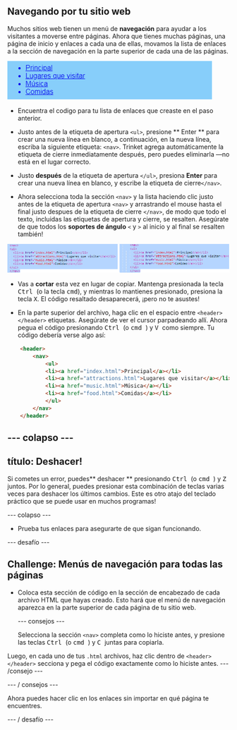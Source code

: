 ## Navegando por tu sitio web

Muchos sitios web tienen un menú de **navegación** para ayudar a los visitantes a moverse entre páginas. Ahora que tienes muchas páginas, una página de inicio y enlaces a cada una de ellas, movamos la lista de enlaces a la sección de navegación en la parte superior de cada una de las páginas.

![Example of a web page with navigation links at the top](images/egNavLinksAtTop.png)

- Encuentra el codigo para tu lista de enlaces que creaste en el paso anterior.

- Justo antes de la etiqueta de apertura `<ul>`, presione ** Enter ** para crear una nueva línea en blanco, a continuación, en la nueva línea, escriba la siguiente etiqueta: `<nav>`. Trinket agrega automáticamente la etiqueta de cierre inmediatamente después, pero puedes eliminarla —no está en el lugar correcto.

- Justo **después** de la etiqueta de apertura `</ul>`, presiona **Enter** para crear una nueva línea en blanco, y escribe la etiqueta de cierre`</nav>`.

- Ahora selecciona toda la sección `<nav>` y la lista haciendo clic justo antes de la etiqueta de apertura `<nav>` y arrastrando el mouse hasta el final justo despues de la etiqueta de cierre `</nav>`, de modo que todo el texto, incluidas las etiquetas de apertura y cierre, se resalten. Asegúrate de que todos los **soportes de ángulo** `<` y `>` al inicio y al final se resalten también!

![Text on the left is not fully selected while the text on the right is](images/egSelectedYayWoops.png)

- Vas a **cortar** esta vez en lugar de copiar. Mantenga presionada la tecla <kbd> Ctrl </kbd> (o la tecla <kbd>cmd</kbd>), y mientras lo mantienes presionado, presiona la tecla <kbd>X</kbd>. El código resaltado desaparecerá, ¡pero no te asustes!

- En la parte superior del archivo, haga clic en el espacio entre `<header> </header>` etiquetas. Asegúrate de ver el cursor parpadeando allí. Ahora pegua el código presionando <kbd> Ctrl </kbd> (o <kbd> cmd </kbd>) y <kbd> V </kbd> como siempre. Tu código debería verse algo así:

```html
    <header>
        <nav>
            <ul>
            <li><a href="index.html">Principal</a></li>
            <li><a href="attractions.html">Lugares que visitar</a></li>
            <li><a href="music.html">Música</a></li>
            <li><a href="food.html">Comidas</a></li>
            </ul>
        </nav>
    </header>
```

## \--- colapso \---

## título: Deshacer!

Si cometes un error, puedes** deshacer ** presionando <kbd> Ctrl </kbd> (o <kbd> cmd </kbd>) y <kbd> Z </kbd> juntos. Por lo general, puedes presionar esta combinación de teclas varias veces para deshacer los últimos cambios. Este es otro atajo del teclado práctico que se puede usar en muchos programas!

\--- colapso \---

- Prueba tus enlaces para asegurarte de que sigan funcionando.

\--- desafío \---

## Challenge: Menús de navegación para todas las páginas

- Coloca esta sección de código en la sección de encabezado de cada archivo HTML que hayas creado. Esto hará que el menú de navegación aparezca en la parte superior de cada página de tu sitio web.
    
    \--- consejos \---
    
    Selecciona la sección `<nav>` completa como lo hiciste antes, y presione las teclas <kbd> Ctrl </kbd> (o <kbd> cmd </kbd>) y <kbd> C </kbd> juntas para copiarla.

Luego, en cada uno de tus `.html` archivos, haz clic dentro de `<header> </header>` secciona y pega el código exactamente como lo hiciste antes. \--- /consejo \---

\--- / consejos \---

Ahora puedes hacer clic en los enlaces sin importar en qué página te encuentres.

\--- / desafío \---